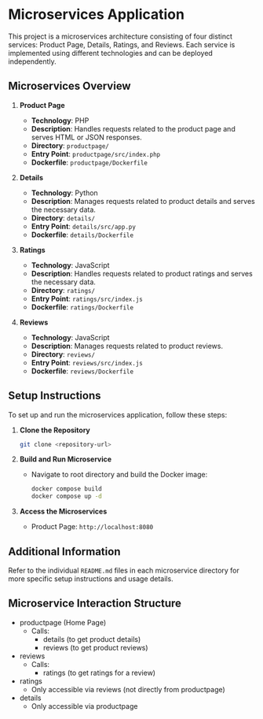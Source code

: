 # Microservices Application

This project is a microservices architecture consisting of four distinct services: Product Page, Details, Ratings, and Reviews. Each service is implemented using different technologies and can be deployed independently.

## Microservices Overview

1. **Product Page**
   - **Technology**: PHP
   - **Description**: Handles requests related to the product page and serves HTML or JSON responses.
   - **Directory**: `productpage/`
   - **Entry Point**: `productpage/src/index.php`
   - **Dockerfile**: `productpage/Dockerfile`

2. **Details**
   - **Technology**: Python
   - **Description**: Manages requests related to product details and serves the necessary data.
   - **Directory**: `details/`
   - **Entry Point**: `details/src/app.py`
   - **Dockerfile**: `details/Dockerfile`

3. **Ratings**
   - **Technology**: JavaScript
   - **Description**: Handles requests related to product ratings and serves the necessary data.
   - **Directory**: `ratings/`
   - **Entry Point**: `ratings/src/index.js`
   - **Dockerfile**: `ratings/Dockerfile`

4. **Reviews**
   - **Technology**: JavaScript
   - **Description**: Manages requests related to product reviews.
   - **Directory**: `reviews/`
   - **Entry Point**: `reviews/src/index.js`
   - **Dockerfile**: `reviews/Dockerfile`

## Setup Instructions

To set up and run the microservices application, follow these steps:

1. **Clone the Repository**
   ```bash
   git clone <repository-url>
   ```

2. **Build and Run Microservice**
   - Navigate to root directory and build the Docker image:
     ```bash
     docker compose build
     docker compose up -d
     ```

3. **Access the Microservices**
   - Product Page: `http://localhost:8080`

## Additional Information

Refer to the individual `README.md` files in each microservice directory for more specific setup instructions and usage details.

## Microservice Interaction Structure
- productpage (Home Page)
  - Calls:
    - details (to get product details)
    - reviews (to get product reviews)
- reviews
  - Calls:
    - ratings (to get ratings for a review)
- ratings
  - Only accessible via reviews (not directly from productpage)
- details
  - Only accessible via productpage